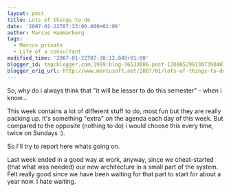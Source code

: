 ```yaml
---
layout: post
title: Lots of things to do
date: '2007-01-22T07:33:00.000+01:00'
author: Marcus Hammarberg
tags:
  - Marcus private
  - Life of a consultant
modified_time: '2007-01-22T07:38:12.845+01:00'
blogger_id: tag:blogger.com,1999:blog-36533086.post-1200052981307398407
blogger_orig_url: http://www.marcusoft.net/2007/01/lots-of-things-to-do.html
---
```


So, why
do i always think that "it will be lesser to do this semester" - when i
know...

This week contains a lot of different stuff to do, most fun but they are
really packing up. It's something "extra" on the agenda each day of this
week. But compared to the opposite (nothing to do) i would choose this
every time, twice on Sundays :).

So I'll try to report here whats going on.

Last week ended in a good way at work, anyway, since we cheat-started
(that what was needed) our new architecture in a small part of the
system. Felt really good since we have been waiting for that part to
start for about a year now. I hate waiting.
